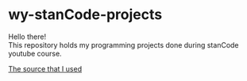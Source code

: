# wy-stanCode-projects
Hello there!\
This repository holds my programming projects done during stanCode youtube course.

[The source that I used](https://www.youtube.com/watch?v=d0G2nRKDbqQ)
